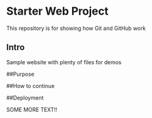 # Starter Web Project

This repository is for showing how Git and GitHub work

## Intro

Sample website with plenty of files for demos

##Purpose

##How to continue

##Deployment

SOME MORE TEXT!!
